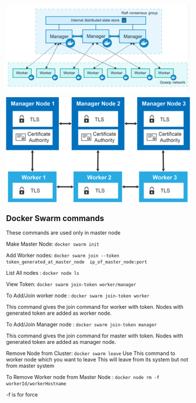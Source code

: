 ![Alt text](images/architecure.png)

![Alt text](images/sec.png)

## Docker Swarm commands

These commands are used only in master node

Make Master Node: `docker swarm init`

Add Worker nodes: `docker swarm join --token token_generated_at_master_node  ip_of_master_node:port`

List All nodes : `docker node ls`

View Token: `docker swarm join-token worker/manager`

To Add/Join worker node : `docker swarm join-token worker`

This command gives the join command for worker with token. Nodes with generated token are added as worker node.

To Add/Join Manager node : `docker swarm join-token manager`

This command gives the join command for master with token. Nodes with generated token are added as manager node.

Remove Node from Cluster: `docker swarm leave`
Use This command to worker node which you want to leave
This will leave from its system but not from master system

To Remove Worker node from Master Node : `docker node rm -f workerId/workerHostname`

-f is for force
